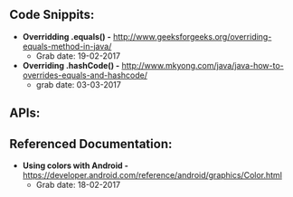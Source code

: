 ## Code Snippits:
- **Overridding .equals() -** http://www.geeksforgeeks.org/overriding-equals-method-in-java/
    - Grab date: 19-02-2017
- **Overriding .hashCode() -** http://www.mkyong.com/java/java-how-to-overrides-equals-and-hashcode/
    - grab date: 03-03-2017

## APIs:


## Referenced Documentation:
- **Using colors with Android -** https://developer.android.com/reference/android/graphics/Color.html
    - Grab date: 18-02-2017
